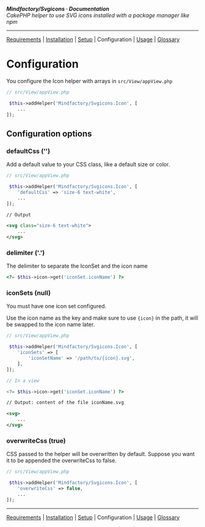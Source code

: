 **_Mindfactory/Svgicons · Documentation_**  
_CakePHP helper to use SVG icons installed with a package manager like npm_

---

[Requirements](req.md) | [Installation](install.md) | [Setup](setup.md) | Configuration | [Usage](use.md) | [Glossary](glos.md)

# Configuration

You configure the Icon helper with arrays in `src/View/appView.php`

```php
// src/View/appView.php

 $this->addHelper('Mindfactory/Svgicons.Icon', [
    ...
]);
```

## Configuration options

### defaultCss ('')

Add a default value to your CSS class, like a default size or color.

```php
// src/View/appView.php

 $this->addHelper('Mindfactory/Svgicons.Icon', [
    'defaultCss' => 'size-6 text-white',
    ...
]);
```

```svg
// Output

<svg class="size-6 text-white">
    ...
</svg>
```

### delimiter ('.')

The delimiter to separate the IconSet and the icon name

```php
<?= $this->icon->get('iconSet.iconName') ?>
```

### iconSets (null)

You must have one icon set configured.

Use the icon name as the key and make sure to use `{icon}` in the path, it will be swapped to the icon name later.

```php
// src/View/appView.php

 $this->addHelper('Mindfactory/Svgicons.Icon', [
    'iconSets' => [
        'iconSetName' => '/path/to/{icon}.svg',
    ],
]);
```

```php
// In a view

<?= $this->icon->get('iconSet.iconName') ?>
```

```svg
// Output: content of the file iconName.svg

<svg>
    ...
</svg>
```

### overwriteCss (true)

CSS passed to the helper will be overwritten by default. Suppose you want it to be appended the overwriteCss to false.

```php
// src/View/appView.php

 $this->addHelper('Mindfactory/Svgicons.Icon', [
    'overwriteCss' => false,
    ...
]);
```

---

[Requirements](req.md) | [Installation](install.md) | [Setup](setup.md) | Configuration | [Usage](use.md) | [Glossary](glos.md)
